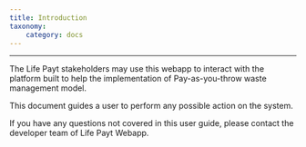 ```yaml
---
title: Introduction
taxonomy:
    category: docs
---
```


---

The Life Payt stakeholders may use this webapp to interact with the platform built to help the implementation of Pay-as-you-throw waste management model.

This document guides a user to perform any possible action on the system.

If you have any questions not covered in this user guide, please contact the developer team of Life Payt Webapp. 

